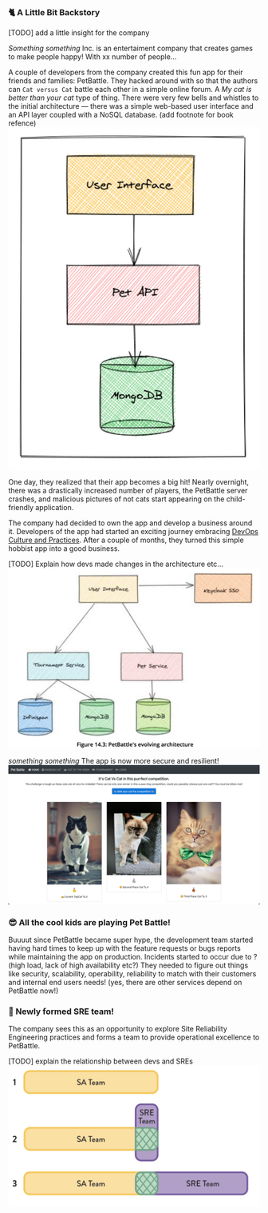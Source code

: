 ### 🐈 A Little Bit Backstory
[TODO] add a little insight for the company

_Something something_ Inc. is an entertaiment company that creates games to make people happy! With xx number of people...

A couple of developers from the company created this fun app for their friends and families: PetBattle. They hacked around with so that the authors can `Cat versus Cat` battle each other in a simple online forum. A _My cat is better than your cat_ type of thing. There were very few bells and whistles to the initial architecture — there was a simple web-based user interface and an API layer coupled with a NoSQL database. (add footnote for book refence)
![petbattle-initial-architecture](images/petbattle-initial-architecture.png)

One day, they realized that their app becomes a big hit! Nearly overnight, there was a drastically increased number of players, the PetBattle server crashes, and malicious pictures of not cats start appearing on the child-friendly application. 

The company had decided to own the app and develop a business around it. Developers of the app had started an exciting journey embracing [DevOps Culture and Practices](https://rht-labs.com/tech-exercise/#/). After a couple of months, they turned this simple hobbist app into a good business. 

[TODO] Explain how devs made changes in the architecture etc...
![pet-battle-architecture](images/pet-battle-architecture.png)

_something something_ The app is now more secure and resilient!
![pet-battle](images/petbattle-ui.png)
### 😎 All the cool kids are playing Pet Battle!
Buuuut since PetBattle became super hype, the development team started having hard times to keep up with the feature requests or bugs reports while maintaining the app on production. Incidents started to occur due to ? (high load, lack of high availability etc?) They needed to figure out things like security, scalability, operability, reliability to match with their customers and internal end users needs! (yes, there are other services depend on PetBattle now!)

### 🌱 Newly formed SRE team!
The company sees this as an opportunity to explore Site Reliability Engineering practices and forms a team to provide operational excellence to PetBattle.

[TODO] explain the relationship between devs and SREs
![sre-team-topologies](images/sre-team-topologies.png)